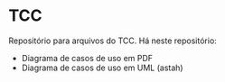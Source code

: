 # TCC

Repositório para arquivos do TCC. Há neste repositório:

- Diagrama de casos de uso em PDF
- Diagrama de casos de uso em UML (astah)
